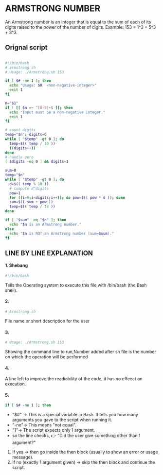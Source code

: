 # ARMSTRONG NUMBER 
An Armstrong number is an integer that is equal to the sum of each of its digits raised to the power of the number of digits. Example: 153 = 1^3 + 5^3 + 3^3.
## Orignal script 
```bash

#!/bin/bash
# armstrong.sh
# Usage: ./Armstrong.sh 153

if [ $# -ne 1 ]; then
  echo "Usage: $0  <non-negative-integer>"
  exit 1
fi

n="$1"
if ! [[ $n =~ ^[0-9]+$ ]]; then
  echo "Input must be a non-negative integer."
  exit 1
fi

# count digits
temp="$n"; digits=0
while [ "$temp" -gt 0 ]; do
  temp=$(( temp / 10 ))
  ((digits++))
done
# handle zero
[ $digits -eq 0 ] && digits=1

sum=0
temp="$n"
while [ "$temp" -gt 0 ]; do
  d=$(( temp % 10 ))
  # compute d^digits
  pow=1
  for ((i=0;i<digits;i++)); do pow=$(( pow * d )); done
  sum=$(( sum + pow ))
  temp=$(( temp / 10 ))
done

if [ "$sum" -eq "$n" ]; then
  echo "$n is an Armstrong number."
else
  echo "$n is NOT an Armstrong number (sum=$sum)."
fi

```
## LINE BY LINE EXPLANATION 

#### 1. Shebang 

```bash
#!/bin/bash
```
Tells the Operating system to execute this file with /bin/bash (the Bash shell).

#### 2.

```bash
# Armstrong.sh
```
File name or short description for the user

#### 3.

```bash
# Usage: ./Armstrong.sh 153
```
Showing the command line to run,Number added after sh file is the number on which the operation will be performed

#### 4. 
A line left to improve the readiability of the code, it has no effeect on execution.

#### 5.

```bash
if [ $# -ne 1 ]; then
```
- "$#" → This is a special variable in Bash. It tells you how many arguments you gave to the script when running it.
- "-ne"→ This means "not equal".
- "1"→ The script expects only 1 argument.
- so the line checks,
👉 "Did the user give something other than 1 argument?"
1) If yes → then go inside the then block (usually to show an error or usage message).
2) If no (exactly 1 argument given) → skip the then block and continue the script.




